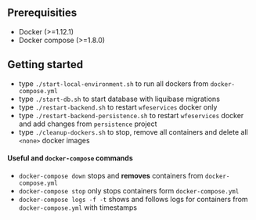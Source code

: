 ## Prerequisities
* Docker (>=1.12.1)
* Docker compose (>=1.8.0)

## Getting started
* type `./start-local-environment.sh` to run all dockers from `docker-compose.yml`
* type `./start-db.sh` to start database with liquibase migrations
* type `./restart-backend.sh` to restart `wfeservices` docker only
* type `./restart-backend-persistence.sh` to restart `wfeservices` docker and add changes from `persistence` project
* type `./cleanup-dockers.sh` to stop, remove all containers and delete all `<none>` docker images

#### Useful and `docker-compose` commands
* `docker-compose down` stops and <strong>removes</strong> containers from `docker-compose.yml`
* `docker-compose stop` only stops containers form `docker-compose.yml`
* `docker-compose logs -f -t` shows and follows logs for containers from `docker-compose.yml` with timestamps
